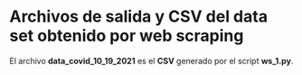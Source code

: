 # Archivos de salida y CSV del data set obtenido por web scraping

El archivo **data_covid_10_19_2021** es el **CSV** generado por el script **ws_1.py**.
